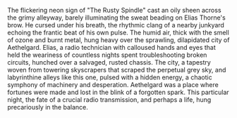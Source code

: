 The flickering neon sign of "The Rusty Spindle" cast an oily sheen across the grimy alleyway, barely illuminating the sweat beading on Elias Thorne's brow.  He cursed under his breath, the rhythmic clang of a nearby junkyard echoing the frantic beat of his own pulse.  The humid air, thick with the smell of ozone and burnt metal, hung heavy over the sprawling, dilapidated city of Aethelgard.  Elias, a radio technician with calloused hands and eyes that held the weariness of countless nights spent troubleshooting broken circuits, hunched over a salvaged, rusted chassis.  The city, a tapestry woven from towering skyscrapers that scraped the perpetual grey sky, and labyrinthine alleys like this one, pulsed with a hidden energy, a chaotic symphony of machinery and desperation.  Aethelgard was a place where fortunes were made and lost in the blink of a forgotten spark.  This particular night, the fate of a crucial radio transmission, and perhaps a life, hung precariously in the balance.
